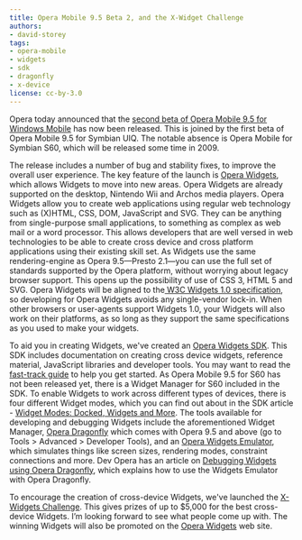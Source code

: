 ```yaml
---
title: Opera Mobile 9.5 Beta 2, and the X-Widget Challenge
authors:
- david-storey
tags:
- opera-mobile
- widgets
- sdk
- dragonfly
- x-device
license: cc-by-3.0
---
```


<p>Opera today announced that the <a href="https://www.opera.com/pressreleases/en/2008/10/20/">second beta of Opera Mobile 9.5 for Windows Mobile</a> has now been released.  This is joined by the first beta of Opera Mobile 9.5 for Symbian UIQ.  The notable absence is Opera Mobile for Symbian S60, which will be released some time in 2009.</p>

<p>The release includes a number of bug and stability fixes, to improve the overall user experience.  The key feature of the launch is <a href="https://www.opera.com/b2b/solutions/widgets/">Opera Widgets</a>, which allows Widgets to move into new areas.  Opera Widgets are already supported on the desktop, Nintendo Wii and Archos media players.  Opera Widgets allow you to create web applications using regular web technology such as (X)HTML, CSS, DOM, JavaScript and SVG.  They can be anything from single-purpose small applications, to something as complex as web mail or a word processor.  This allows developers that are well versed in web technologies to be able to create cross device and cross platform applications using their existing skill set. As Widgets use the same rendering-engine as Opera 9.5—Presto 2.1—you can use the full set of standards supported by the Opera platform, without worrying about legacy browser support.  This opens up the possibility of use of CSS 3, HTML 5 and SVG.  Opera Widgets will be aligned to the<a href="http://www.w3.org/TR/widgets/"> W3C Widgets 1.0 specification</a>, so developing for Opera Widgets avoids any single-vendor lock-in.  When other browsers or user-agents support Widgets 1.0, your Widgets will also work on their platforms, as so long as they support the same specifications as you used to make your widgets.</p>

<p>To aid you in creating Widgets, we&#39;ve created an <a href="https://dev.opera.com/articles/view/opera-widgets-sdk/">Opera Widgets SDK</a>.  This SDK includes documentation on creating cross device widgets, reference material, JavaScript libraries and developer tools.  You may want to read the <a href="https://dev.opera.com/articles/view/using-the-opera-widgets-sdk-fast-track/">fast-track guide</a> to help you get started.  As Opera Mobile 9.5 for S60 has not been released yet, there is a Widget Manager for S60 included in the SDK.  To enable Widgets to work across different types of devices, there is four different Widget modes, which you can find out about in the SDK article - <a href="https://dev.opera.com/articles/view/widget-modes-docked-widget-and-more/#modes-widget">Widget Modes: Docked, Widgets and More</a>.  The tools available for developing and debugging Widgets include the aforementioned Widget Manager, <a href="https://www.opera.com/products/dragonfly/">Opera Dragonfly</a> which comes with Opera 9.5 and above (go to Tools &gt; Advanced &gt; Developer Tools), and an <a href="https://dev.opera.com/articles/view/widget-emulator/">Opera Widgets Emulator</a>, which simulates things like screen sizes, rendering modes, constraint connections and more.  Dev Opera has an article on <a href="https://dev.opera.com/articles/view/debugging-widgets-using-opera-dragonfly/">Debugging Widgets using Opera Dragonfly</a>, which explains how to use the Widgets Emulator with Opera Dragonfly.</p>

<p>To encourage the creation of cross-device Widgets, we&#39;ve launched the <a href="http://my.opera.com/community/blog/2008/10/20/are-you-up-to-the-challenge">X-Widgets Challenge</a>.  This gives prizes of up to $5,000 for the best cross-device Widgets.  I’m looking forward to see what people come up with.  The winning Widgets will also be promoted on the <a href="http://widgets.opera.com/">Opera Widgets</a> web site.</p>
